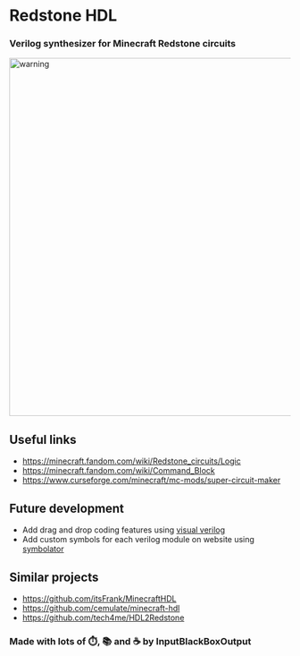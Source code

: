 # Redstone HDL
### Verilog synthesizer for Minecraft Redstone circuits

<img width="640" alt="warning" src="https://user-images.githubusercontent.com/53337979/151096760-3ace455e-da62-4914-a76f-c5dc14217243.png">

## Useful links
- https://minecraft.fandom.com/wiki/Redstone_circuits/Logic
- https://minecraft.fandom.com/wiki/Command_Block
- https://www.curseforge.com/minecraft/mc-mods/super-circuit-maker

## Future development
- Add drag and drop coding features using [visual verilog](https://github.com/MarwanYoussef/Visual-Verilog) 
- Add custom symbols for each verilog module on website using [symbolator](https://github.com/kevinpt/symbolator)

## Similar projects
- https://github.com/itsFrank/MinecraftHDL
- https://github.com/cemulate/minecraft-hdl
- https://github.com/tech4me/HDL2Redstone

### Made with lots of ⏱️, 📚 and ☕ by InputBlackBoxOutput
